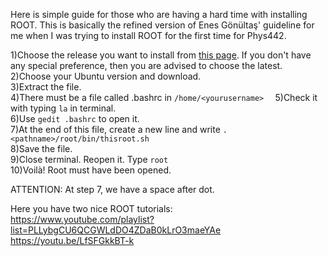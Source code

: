 Here is simple guide for those who are having a hard time with installing ROOT. This is basically the refined version of Enes Gönültaş' guideline for me when I was trying to install ROOT for the first time for Phys442.

1)Choose the release you want to install from [this page](https://root.cern/install/all_releases/). If you don't have any special preference, then you are advised to choose the latest.  
2)Choose your Ubuntu version and download.  
3)Extract the file.  
4)There must be a file called .bashrc in ``/home/<yourusername>  ``
5)Check it with typing ``la`` in terminal.   
6)Use ``gedit .bashrc`` to open it.  
7)At the end of this file, create a new line and write ``. <pathname>/root/bin/thisroot.sh``   
8)Save the file.  
9)Close terminal. Reopen it. Type ``root``  
10)Voilà! Root must have been opened.   

ATTENTION: At step 7, we have a space after dot.  

Here you have two nice ROOT tutorials:  
https://www.youtube.com/playlist?list=PLLybgCU6QCGWLdDO4ZDaB0kLrO3maeYAe  
https://youtu.be/LfSFGkkBT-k   
